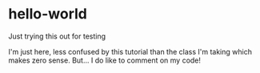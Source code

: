 # hello-world
Just trying this out for testing

I'm just here, less confused by this tutorial than the class I'm taking which makes zero sense.
But... I do like to comment on my code!
